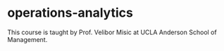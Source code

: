 # operations-analytics
This course is taught by Prof. Velibor Misic at UCLA Anderson School of Management.